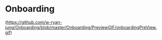 # Onboarding
(https://github.com/w-ryan-jung/Onboarding/blob/master/Onboarding/PreviewGIF/onboardingPreView.gif)
